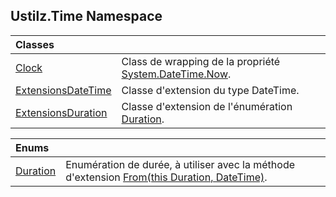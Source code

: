 ## Ustilz.Time Namespace

| Classes | |
| :--- | :--- |
| [Clock](Ustilz.Time.Clock.md 'Ustilz.Time.Clock') | Class de wrapping de la propriété [System.DateTime.Now](https://docs.microsoft.com/en-us/dotnet/api/System.DateTime.Now 'System.DateTime.Now'). |
| [ExtensionsDateTime](Ustilz.Time.ExtensionsDateTime.md 'Ustilz.Time.ExtensionsDateTime') | Classe d'extension du type DateTime. |
| [ExtensionsDuration](Ustilz.Time.ExtensionsDuration.md 'Ustilz.Time.ExtensionsDuration') | Classe d'extension de l'énumération [Duration](Ustilz.Time.Duration.md 'Ustilz.Time.Duration'). |

| Enums | |
| :--- | :--- |
| [Duration](Ustilz.Time.Duration.md 'Ustilz.Time.Duration') | Enumération de durée, à utiliser avec la méthode d'extension [From(this Duration, DateTime)](Ustilz.Time.ExtensionsDuration.From(thisUstilz.Time.Duration,System.DateTime).md 'Ustilz.Time.ExtensionsDuration.From(this Ustilz.Time.Duration, System.DateTime)'). |
